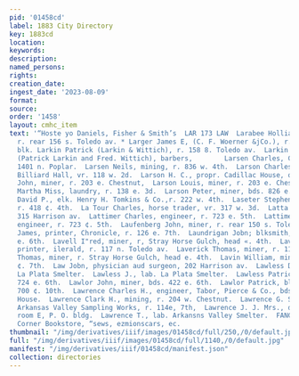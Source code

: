 ```yaml
---
pid: '01458cd'
label: 1883 City Directory
key: 1883cd
location: 
keywords: 
description: 
named_persons: 
rights: 
creation_date: 
ingest_date: '2023-08-09'
format: 
source: 
order: '1458'
layout: cmhc_item
text: '“Hoste yo Daniels, Fisher & Smith’s  LAR 173 LAW  Larabee Hollia J., miner.
  r. rear 156 s. Toledo av. * Larger James E, (C. F. Woerner &jCo.), r. room 17, Keystone
  blk. Larkin Patrick (Larkin & Wittich), r. 158 8. Toledo av.  Larkin & pattie p
  (Patrick Larkin and Fred. Wittich), barbers,        Larsen Charles, Clab. “eds.
  1401 n. Poplar.  Larsen Neils, mining, r. 836 w. 4th.  Larson Charles, Bae ‘Pioneer
  Billiard Hall, vr. 118 w. 2d.  Larson H. C., propr. Cadillac House, opposite depot.  Largon
  John, miner, r. 203 e. Chestnut,  Larson Louis, miner, r. 203 e. Chestnut,  Larson
  Martha Miss, laundry, r. 138 e. 3d.  Larson Peter, miner, bds. 826 e. 6th.  La Salle
  David P., elk. Henry H. Tomkins & Co.,r. 222 w. 4th.  Laseter Stephen H., miner,
  r. 418 ¢. 4th.  La Tour Charles, horse trader, vr. 317 w. 3d.  Latta Thomas, saloon,
  315 Harrison av.  Lattimer Charles, engineer, r. 723 e. 5th.  Lattimer Willard,
  engineer, r. 723 ¢. 5th.  Laufenberg John, miner, r. rear 150 s. Toledo av.  Laughlin
  James, printer, Chronicle, r. 126 e. 7th.  Laundrigan Jobn; blksmith, r. rear 500
  e. 6th.  Lavell I"red, miner, r, Stray Horse Gulch, head «. 4th.  Lavelle Geoffrey,
  printer, ilerald, r. 117 n. Toledo av.  Laverick Thomas, miner, r. 112 n. Hemlock.  Lavin
  Thomas, miner, r. Stray Horse Gulch, head e. 4th.  Lavin William, miner, r. 504
  ¢. 7th.  Law Jobn, physician aud surgeon, 202 Harrison av.  Lawless Daniei, lab.
  La Plata Smelter.  Lawless J., lab. La Plata Smelter.  Lawless Patrick, miner, bds.
  724 e. 6th.  Lawlor John, miner, bds. 422 e. 6th.  Lawlor Patrick, blksmith, r.
  700 ¢. 10th.  Lawrence Charles H., engineer, Tabor, Pierce & Co., bds. Capi- tol
  House.  Lawrence Clark H., mining, r. 204 w. Chestnut.  Lawrence G. S., weiohman,
  Arkansas Valley Sampling Works, r. 114e, 7th,  Lawrence J. J. Mrs., dressmkr, r.
  room E, P. O. bldg.  Lawrence T., lab. Arkansns Valley Smelter.  FANCY GOODS, STATIONERY,  The
  Corner Bookstore, “sews, ezmionscars, ec.                            '
thumbnail: "/img/derivatives/iiif/images/01458cd/full/250,/0/default.jpg"
full: "/img/derivatives/iiif/images/01458cd/full/1140,/0/default.jpg"
manifest: "/img/derivatives/iiif/01458cd/manifest.json"
collection: directories
---
```

